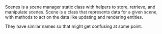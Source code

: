 Scenes is a scene manager static class with helpers to store, retrieve, and manipulate scenes. Scene is a class that represents data for a given scene, with methods to act on the data like updating and rendering entities.

They have similar names so that might get confusing at some point.